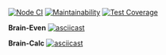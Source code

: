 [![Node CI](https://github.com/RD1878/frontend-project-lvl1/workflows/Node%20CI/badge.svg)](https://github.com/RD1878/frontend-project-lvl1/actions)
[![Maintainability](https://api.codeclimate.com/v1/badges/dfc50c2d88cd46d069c1/maintainability)](https://codeclimate.com/github/RD1878/frontend-project-lvl1/maintainability)
[![Test Coverage](https://api.codeclimate.com/v1/badges/dfc50c2d88cd46d069c1/test_coverage)](https://codeclimate.com/github/RD1878/frontend-project-lvl1/test_coverage)

**Brain-Even**
[![asciicast](https://asciinema.org/a/vknPZU44FhO0RhWhJEbudo6a1.svg)](https://asciinema.org/a/vknPZU44FhO0RhWhJEbudo6a1)

**Brain-Calc**
[![asciicast](https://asciinema.org/a/g4RubpzGLTnkGdqEXwXEt2MAf.svg)](https://asciinema.org/a/g4RubpzGLTnkGdqEXwXEt2MAf)